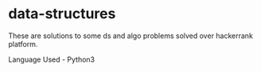 # data-structures
These are solutions to some ds and algo problems solved over hackerrank platform.

Language Used - Python3
